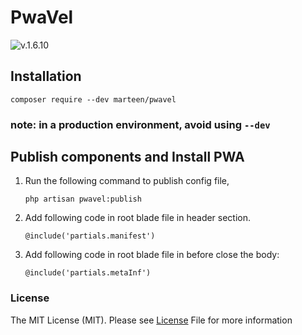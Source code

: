 # PwaVel
![v.1.6.10](https://img.shields.io/badge/v.1.6.10-432959?style=for-the-badge)

## Installation

    composer require --dev marteen/pwavel

### note: in a production environment, avoid using `--dev`

## Publish components and Install PWA

1. Run the following command to publish config file,


    ```php artisan pwavel:publish```


 2. Add following code in root blade file in header section.

    ```@include('partials.manifest')```

3. Add following code in root blade file in before close the body:

    ```@include('partials.metaInf')```


### License
The MIT License (MIT). Please see [License](LICENSE) File for more information   
